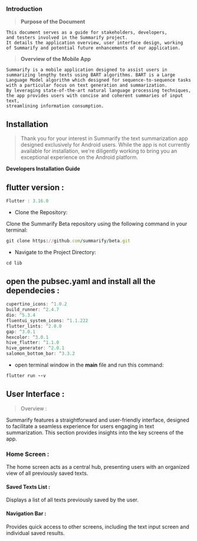 ### Introduction

> **Purpose of the Document**

	This document serves as a guide for stakeholders, developers, 
	and testers involved in the Summarify project. 
	It details the application overview, user interface design, working 
	of Summarify and potential future enhancements of our application.

> **Overview of the Mobile App**

	Summarify is a mobile application designed to assist users in
	summarizing lengthy texts using BART algorithms. BART is a Large 
	Language Model algorithm which designed for sequence-to-sequence tasks
	with a particular focus on text generation and summarization. 
	By leveraging state-of-the-art natural language processing techniques, 
	the app provides users with concise and coherent summaries of input text, 
	streamlining information consumption.

## Installation

> Thank you for your interest in Summarify  the text summarization app designed exclusively for Android users. While the app is not currently available for installation, we're diligently working to bring you an exceptional experience on the Android platform.

**Developers Installation Guide**

## flutter version : 

```java
Flutter : 3.16.0
```

- Clone the Repository:

Clone the Summarify Beta repository using the following command in your terminal:

```ruby
git clone https://github.com/summarify/beta.git
```

- Navigate to the Project Directory:
  
```ruby
cd lib
```
## open the pubsec.yaml and install all the dependecies : 

```java
cupertino_icons: ^1.0.2
build_runner: ^2.4.7
dio: ^5.3.4
fluentui_system_icons: ^1.1.222
flutter_lints: ^2.0.0
gap: ^3.0.1
hexcolor: ^3.0.1
hive_flutter: ^1.1.0
hive_generator: ^2.0.1
salomon_bottom_bar: ^3.3.2
```

- open terminal window in the **main** file and run this command:
  
```ruby
flutter run --v
```

## User Interface : 

> Overview :

Summarify features a straightforward and user-friendly interface, designed to facilitate a seamless experience for users engaging in text summarization. This section provides insights into the key screens of the app.

### Home Screen :

The home screen acts as a central hub, presenting users with an organized view of all previously saved texts.

#### **Saved Texts List** :

Displays a list of all texts previously saved by the user.
#### **Navigation Bar** :

Provides quick access to other screens, including the text input screen and individual saved results.
